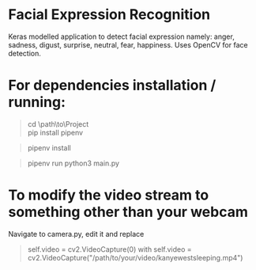 ﻿# Facial Expression Recognition
Keras modelled application to detect facial expression namely: anger, sadness, digust, surprise, neutral, fear, happiness.
Uses OpenCV for face detection.

# For dependencies installation / running:
>cd \path\to\Project\
>pip install pipenv

>pipenv install

>pipenv run python3 main.py

# To modify the video stream to something other than your webcam
Navigate to camera.py, edit it and replace 
>self.video = cv2.VideoCapture(0)
with
>self.video = cv2.VideoCapture("/path/to/your/video/kanyewestsleeping.mp4")
